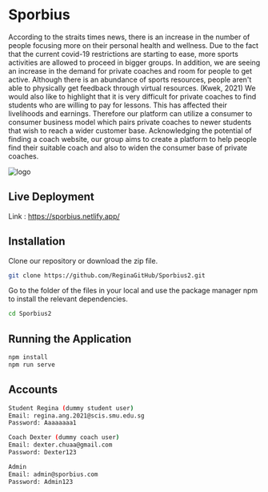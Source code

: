 # Sporbius

According to the straits times news, there is an increase in the number of people focusing more on their personal health and wellness. Due to the fact that the current covid-19 restrictions are starting to ease, more sports activities are allowed to proceed in bigger groups. In addition, we are seeing an increase in the demand for private coaches and room for people to get active. Although there is an abundance of sports resources, people aren't able to physically get feedback through virtual resources. (Kwek, 2021)
We would also like to highlight that it is very difficult for private coaches to find students who are willing to pay for lessons. This has affected their livelihoods and earnings. Therefore our platform can utilize a  consumer to consumer business model which pairs private coaches to newer students that wish to reach a wider customer base.
Acknowledging the potential of finding a coach website, our group aims to create a platform to help people find their suitable coach and also to widen the consumer base of private coaches.

![logo](https://user-images.githubusercontent.com/61978015/201484916-c37d33df-d1e5-4791-a832-38638e54fd36.png)

## Live Deployment

Link : https://sporbius.netlify.app/

## Installation

Clone our repository or download the zip file.

```bash
git clone https://github.com/ReginaGitHub/Sporbius2.git
```

Go to the folder of the files in your local and use the package manager npm to install the relevant dependencies.

```bash
cd Sporbius2
```

## Running the Application 

```bash
npm install
npm run serve
```
## Accounts

```bash
Student Regina (dummy student user)
Email: regina.ang.2021@scis.smu.edu.sg
Password: Aaaaaaaa1

Coach Dexter (dummy coach user)
Email: dexter.chuaa@gmail.com 
Password: Dexter123

Admin
Email: admin@sporbius.com
Password: Admin123

```
